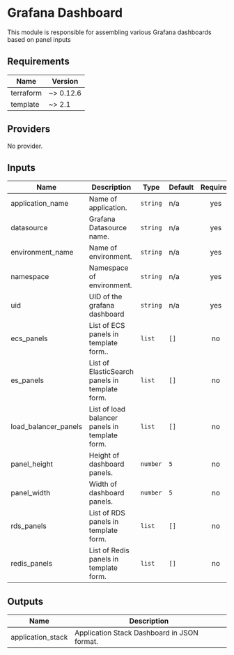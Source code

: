 # Grafana Dashboard

This module is responsible for assembling various Grafana dashboards based on panel inputs


<!-- BEGINNING OF PRE-COMMIT-TERRAFORM DOCS HOOK -->
## Requirements

| Name | Version |
|------|---------|
| terraform | ~> 0.12.6 |
| template | ~> 2.1 |

## Providers

No provider.

## Inputs

| Name | Description | Type | Default | Required |
|------|-------------|------|---------|:--------:|
| application\_name | Name of application. | `string` | n/a | yes |
| datasource | Grafana Datasource name. | `string` | n/a | yes |
| environment\_name | Name of environment. | `string` | n/a | yes |
| namespace | Namespace of environment. | `string` | n/a | yes |
| uid | UID of the grafana dashboard | `string` | n/a | yes |
| ecs\_panels | List of ECS panels in template form.. | `list` | `[]` | no |
| es\_panels | List of ElasticSearch panels in template form. | `list` | `[]` | no |
| load\_balancer\_panels | List of load balancer panels in template form. | `list` | `[]` | no |
| panel\_height | Height of dashboard panels. | `number` | `5` | no |
| panel\_width | Width of dashboard panels. | `number` | `5` | no |
| rds\_panels | List of RDS panels in template form. | `list` | `[]` | no |
| redis\_panels | List of Redis panels in template form. | `list` | `[]` | no |

## Outputs

| Name | Description |
|------|-------------|
| application\_stack | Application Stack Dashboard in JSON format. |

<!-- END OF PRE-COMMIT-TERRAFORM DOCS HOOK -->